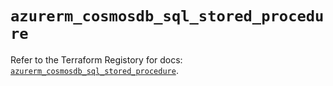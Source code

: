 # `azurerm_cosmosdb_sql_stored_procedure`

Refer to the Terraform Registory for docs: [`azurerm_cosmosdb_sql_stored_procedure`](https://registry.terraform.io/providers/hashicorp/azurerm/3.76.0/docs/resources/cosmosdb_sql_stored_procedure).
